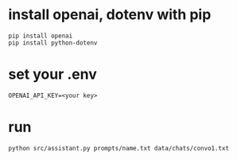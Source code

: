 # install openai, dotenv with pip

```
pip install openai
pip install python-dotenv
```

# set your .env 
```
OPENAI_API_KEY=<your key>
```

# run
```
python src/assistant.py prompts/name.txt data/chats/convo1.txt
```
